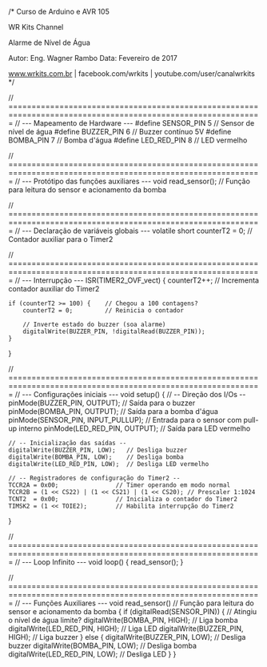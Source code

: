 /*
   Curso de Arduino e AVR 105

   WR Kits Channel

   Alarme de Nível de Água

   Autor: Eng. Wagner Rambo  Data: Fevereiro de 2017

   www.wrkits.com.br | facebook.com/wrkits | youtube.com/user/canalwrkits
*/

// =============================================================================================================
// --- Mapeamento de Hardware ---
#define SENSOR_PIN 5         // Sensor de nível de água
#define BUZZER_PIN 6         // Buzzer contínuo 5V
#define BOMBA_PIN 7          // Bomba d'água
#define LED_RED_PIN 8        // LED vermelho

// =============================================================================================================
// --- Protótipo das funções auxiliares ---
void read_sensor();            // Função para leitura do sensor e acionamento da bomba

// =============================================================================================================
// --- Declaração de variáveis globais ---
volatile short counterT2 = 0; // Contador auxiliar para o Timer2

// =============================================================================================================
// --- Interrupção ---
ISR(TIMER2_OVF_vect)
{
    counterT2++;               // Incrementa contador auxiliar do Timer2

    if (counterT2 >= 100) {    // Chegou a 100 contagens?
        counterT2 = 0;         // Reinicia o contador

        // Inverte estado do buzzer (soa alarme)
        digitalWrite(BUZZER_PIN, !digitalRead(BUZZER_PIN));
    }
}

// =============================================================================================================
// --- Configurações iniciais ---
void setup()
{
    // -- Direção dos I/Os --
    pinMode(BUZZER_PIN, OUTPUT);     // Saída para o buzzer
    pinMode(BOMBA_PIN, OUTPUT);      // Saída para a bomba d'água  
    pinMode(SENSOR_PIN, INPUT_PULLUP); // Entrada para o sensor com pull-up interno 
    pinMode(LED_RED_PIN, OUTPUT);    // Saída para LED vermelho

    // -- Inicialização das saídas --
    digitalWrite(BUZZER_PIN, LOW);   // Desliga buzzer
    digitalWrite(BOMBA_PIN, LOW);    // Desliga bomba
    digitalWrite(LED_RED_PIN, LOW);  // Desliga LED vermelho

    // -- Registradores de configuração do Timer2 --
    TCCR2A = 0x00;                // Timer operando em modo normal
    TCCR2B = (1 << CS22) | (1 << CS21) | (1 << CS20); // Prescaler 1:1024
    TCNT2  = 0x00;                // Inicializa o contador do Timer2
    TIMSK2 = (1 << TOIE2);        // Habilita interrupção do Timer2
}

// =============================================================================================================
// --- Loop Infinito ---
void loop()
{
    read_sensor();
}

// =============================================================================================================
// --- Funções Auxiliares ---
void read_sensor()              // Função para leitura do sensor e acionamento da bomba
{
    if (digitalRead(SENSOR_PIN)) { // Atingiu o nível de água limite?
        digitalWrite(BOMBA_PIN, HIGH);   // Liga bomba
        digitalWrite(LED_RED_PIN, HIGH); // Liga LED
        digitalWrite(BUZZER_PIN, HIGH);  // Liga buzzer
    } else {
        digitalWrite(BUZZER_PIN, LOW);   // Desliga buzzer
        digitalWrite(BOMBA_PIN, LOW);    // Desliga bomba
        digitalWrite(LED_RED_PIN, LOW);  // Desliga LED
    }
}
